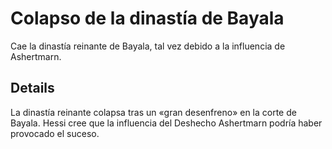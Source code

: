 # Colapso de la dinastía de Bayala
Cae la dinastía reinante de Bayala, tal vez debido a la influencia de Ashertmarn.

## Details
La dinastía reinante colapsa tras un «gran desenfreno» en la corte de Bayala. Hessi cree que la influencia del Deshecho Ashertmarn podría haber provocado el suceso.
